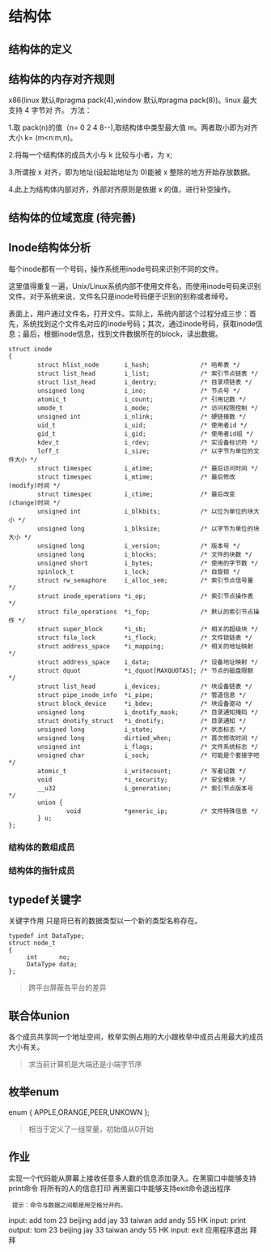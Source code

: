 # 结构体

## 结构体的定义

## 结构体的内存对齐规则
x86(linux 默认#pragma pack(4),window 默认#pragma pack(8))。linux 最大支持 4 字节对
齐。
方法：

1.取 pack(n)的值（n= 0 2 4 8--),取结构体中类型最大值 m。两者取小即为对齐大小 k= (m<n:m,n)。

2.将每一个结构体的成员大小与 k 比较与小者，为 x;

3.所谓按 x 对齐，即为地址(设起始地址为 0)能被 x 整除的地方开始存放数据。

4.此上为结构体内部对齐，外部对齐原则是依据 x 的值，进行补空操作。

## 结构体的位域宽度  (待完善)



## Inode结构体分析

每个inode都有一个号码，操作系统用inode号码来识别不同的文件。

这里值得重复一遍，Unix/Linux系统内部不使用文件名，而使用inode号码来识别文件。对于系统来说，文件名只是inode号码便于识别的别称或者绰号。

表面上，用户通过文件名，打开文件。实际上，系统内部这个过程分成三步：首先，系统找到这个文件名对应的inode号码；其次，通过inode号码，获取inode信息；最后，根据inode信息，找到文件数据所在的block，读出数据。

```
struct inode 
{
        struct hlist_node       i_hash;              /* 哈希表 */
        struct list_head        i_list;              /* 索引节点链表 */
        struct list_head        i_dentry;            /* 目录项链表 */
        unsigned long           i_ino;               /* 节点号 */
        atomic_t                i_count;             /* 引用记数 */
        umode_t                 i_mode;              /* 访问权限控制 */
        unsigned int            i_nlink;             /* 硬链接数 */
        uid_t                   i_uid;               /* 使用者id */
        gid_t                   i_gid;               /* 使用者id组 */
        kdev_t                  i_rdev;              /* 实设备标识符 */
        loff_t                  i_size;              /* 以字节为单位的文件大小 */
        struct timespec         i_atime;             /* 最后访问时间 */
        struct timespec         i_mtime;             /* 最后修改(modify)时间 */
        struct timespec         i_ctime;             /* 最后改变(change)时间 */
        unsigned int            i_blkbits;           /* 以位为单位的块大小 */
        unsigned long           i_blksize;           /* 以字节为单位的块大小 */
        unsigned long           i_version;           /* 版本号 */
        unsigned long           i_blocks;            /* 文件的块数 */
        unsigned short          i_bytes;             /* 使用的字节数 */
        spinlock_t              i_lock;              /* 自旋锁 */
        struct rw_semaphore     i_alloc_sem;         /* 索引节点信号量 */
        struct inode_operations *i_op;               /* 索引节点操作表 */
        struct file_operations  *i_fop;              /* 默认的索引节点操作 */
        struct super_block      *i_sb;               /* 相关的超级块 */
        struct file_lock        *i_flock;            /* 文件锁链表 */
        struct address_space    *i_mapping;          /* 相关的地址映射 */
        struct address_space    i_data;              /* 设备地址映射 */
        struct dquot            *i_dquot[MAXQUOTAS]; /* 节点的磁盘限额 */
        struct list_head        i_devices;           /* 块设备链表 */
        struct pipe_inode_info  *i_pipe;             /* 管道信息 */
        struct block_device     *i_bdev;             /* 块设备驱动 */
        unsigned long           i_dnotify_mask;      /* 目录通知掩码 */
        struct dnotify_struct   *i_dnotify;          /* 目录通知 */
        unsigned long           i_state;             /* 状态标志 */
        unsigned long           dirtied_when;        /* 首次修改时间 */
        unsigned int            i_flags;             /* 文件系统标志 */
        unsigned char           i_sock;              /* 可能是个套接字吧 */
        atomic_t                i_writecount;        /* 写者记数 */
        void                    *i_security;         /* 安全模块 */
        __u32                   i_generation;        /* 索引节点版本号 */
        union {
                void            *generic_ip;         /* 文件特殊信息 */
        } u;
};
```

### 结构体的数组成员

### 结构体的指针成员

## typedef关键字

关键字作用
     只是将已有的数据类型以一个新的类型名称存在。



```
typedef int DataType;
struct node_t
{
     int      no;
     DataType data;
};
```

> 跨平台屏蔽各平台的差异

## 联合体union

各个成员共享同一个地址空间，枚举实例占用的大小跟枚举中成员占用最大的成员大小有关。


>求当前计算机是大端还是小端字节序




## 枚举enum

enum
{
     APPLE,ORANGE,PEER,UNKOWN
};

> 相当于定义了一组常量，初始值从0开始


## 作业

实现一个代码能从屏幕上接收任意多人数的信息添加录入。在黑窗口中能够支持print命令 将所有的人的信息打印
再黑窗口中能够支持exit命令退出程序

     提示：命令与数据之间都是用空格分开的。
input:
     add tom  23  beijing
     add  jay    33  taiwan
     add andy  55  HK
input:
     print
output:
     tom  23  beijing
     jay    33  taiwan
     andy 55  HK
input:
     exit
     应用程序退出 拜拜
     
